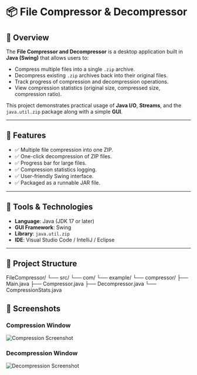 # 📦 File Compressor & Decompressor

## 🔹 Overview
The **File Compressor and Decompressor** is a desktop application built in **Java (Swing)** that allows users to:
- Compress multiple files into a single `.zip` archive.
- Decompress existing `.zip` archives back into their original files.
- Track progress of compression and decompression operations.
- View compression statistics (original size, compressed size, compression ratio).

This project demonstrates practical usage of **Java I/O**, **Streams**, and the `java.util.zip` package along with a simple **GUI**.

---

## 🔹 Features
- ✅ Multiple file compression into one ZIP.  
- ✅ One-click decompression of ZIP files.  
- ✅ Progress bar for large files.  
- ✅ Compression statistics logging.  
- ✅ User-friendly Swing interface.  
- ✅ Packaged as a runnable JAR file.  

---

## 🔹 Tools & Technologies
- **Language**: Java (JDK 17 or later)  
- **GUI Framework**: Swing  
- **Library**: `java.util.zip`  
- **IDE**: Visual Studio Code / IntelliJ / Eclipse  

---

## 🔹 Project Structure
FileCompressor/
 └── src/
     └── com/
         └── example/
             └── compressor/
                 ├── Main.java
                 ├── Compressor.java
                 ├── Decompressor.java
                 └── CompressionStats.java
## 🔹 Screenshots

### Compression Window
![Compression Screenshot](images/compression.png)

### Decompression Window
![Decompression Screenshot](images/decompression.png)

